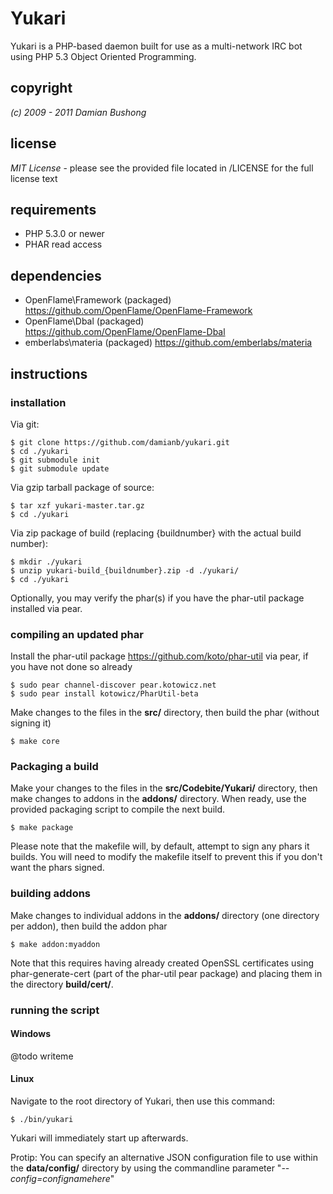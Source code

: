 # Yukari

Yukari is a PHP-based daemon built for use as a multi-network IRC bot using PHP 5.3 Object Oriented Programming.

## copyright

*(c) 2009 - 2011 Damian Bushong*

## license

 *MIT License* - please see the provided file located in /LICENSE for the full license text

## requirements

* PHP 5.3.0 or newer
* PHAR read access

## dependencies

* OpenFlame\Framework (packaged) <https://github.com/OpenFlame/OpenFlame-Framework>
* OpenFlame\Dbal (packaged) <https://github.com/OpenFlame/OpenFlame-Dbal>
* emberlabs\materia (packaged) <https://github.com/emberlabs/materia>

## instructions

### installation

Via git:

    $ git clone https://github.com/damianb/yukari.git
    $ cd ./yukari
    $ git submodule init
    $ git submodule update

Via gzip tarball package of source:

    $ tar xzf yukari-master.tar.gz
    $ cd ./yukari

Via zip package of build (replacing {buildnumber} with the actual build number):

    $ mkdir ./yukari
    $ unzip yukari-build_{buildnumber}.zip -d ./yukari/
    $ cd ./yukari

Optionally, you may verify the phar(s) if you have the phar-util package installed via pear.

### compiling an updated phar

Install the phar-util package <https://github.com/koto/phar-util> via pear, if you have not done so already

    $ sudo pear channel-discover pear.kotowicz.net
    $ sudo pear install kotowicz/PharUtil-beta

Make changes to the files in the **src/** directory, then build the phar (without signing it)

    $ make core

### Packaging a build

Make your changes to the files in the **src/Codebite/Yukari/** directory, then make changes to addons in the **addons/** directory.  When ready, use the provided packaging script to compile the next build.

    $ make package

Please note that the makefile will, by default, attempt to sign any phars it builds.  You will need to modify the makefile itself to prevent this if you don't want the phars signed.

### building addons

Make changes to individual addons in the **addons/** directory (one directory per addon), then build the addon phar

    $ make addon:myaddon

Note that this requires having already created OpenSSL certificates using phar-generate-cert (part of the phar-util pear package) and placing them in the directory **build/cert/**.

### running the script

#### Windows

@todo writeme

#### Linux

Navigate to the root directory of Yukari, then use this command:

	$ ./bin/yukari

Yukari will immediately start up afterwards.

Protip: You can specify an alternative JSON configuration file to use within the **data/config/** directory by using the commandline parameter "*--config=confignamehere*"
